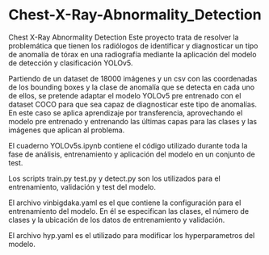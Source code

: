 # Chest-X-Ray-Abnormality_Detection
 Chest X-Ray Abnormality Detection
Este proyecto trata de resolver la problemática que tienen los radiólogos de identificar y diagnosticar un tipo de anomalía de tórax en una radiografía mediante la aplicación del modelo de detección y clasificación YOLOv5.

Partiendo de un dataset de 18000 imágenes y un csv con las coordenadas de los bounding boxes y la clase de anomalía que se detecta en cada uno de ellos, se pretende adaptar el modelo YOLOv5 pre entrenado con el dataset COCO para que sea capaz de diagnosticar este tipo de anomalías. En este caso se aplica aprendizaje por transferencia, aprovechando el modelo pre entrenado y entrenando las últimas capas para las clases y las imágenes que aplican al problema. 

El cuaderno YOLOv5s.ipynb contiene el código utilizado durante toda la fase de análisis, entrenamiento y aplicación del modelo en un conjunto de test. 

Los scripts train.py test.py y detect.py son los utilizados para el entrenamiento, validación y test del modelo.

El archivo vinbigdaka.yaml es el que contiene la configuración para el entrenamiento del modelo. En él se especifican las clases, el número de clases y la ubicación de los datos de entrenamiento y validación.

El archivo hyp.yaml es el utilizado para modificar los hyperparametros del modelo. 